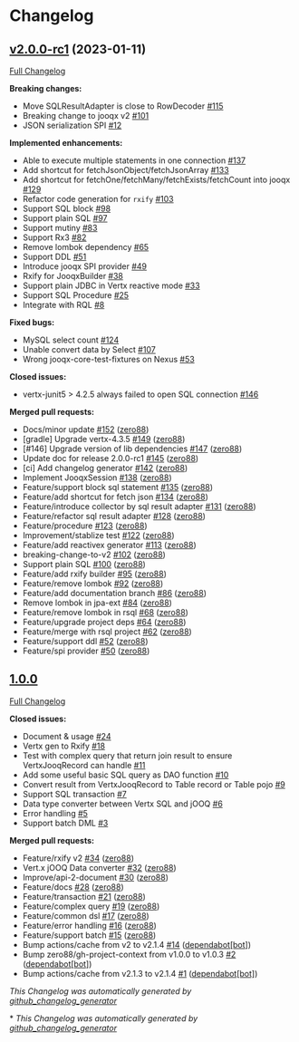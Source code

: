# Changelog

## [v2.0.0-rc1](https://github.com/zero88/jooqx/tree/v2.0.0-rc1) (2023-01-11)

[Full Changelog](https://github.com/zero88/jooqx/compare/v1.0.0...v2.0.0-rc1)

**Breaking changes:**

- Move SQLResultAdapter is close to RowDecoder  [\#115](https://github.com/zero88/jooqx/issues/115)
- Breaking change to jooqx v2 [\#101](https://github.com/zero88/jooqx/issues/101)
- JSON serialization SPI [\#12](https://github.com/zero88/jooqx/issues/12)

**Implemented enhancements:**

- Able to execute multiple statements in one connection [\#137](https://github.com/zero88/jooqx/issues/137)
- Add shortcut for fetchJsonObject/fetchJsonArray [\#133](https://github.com/zero88/jooqx/issues/133)
- Add shortcut for fetchOne/fetchMany/fetchExists/fetchCount into jooqx [\#129](https://github.com/zero88/jooqx/issues/129)
- Refactor code generation for `rxify` [\#103](https://github.com/zero88/jooqx/issues/103)
- Support SQL block [\#98](https://github.com/zero88/jooqx/issues/98)
- Support plain SQL [\#97](https://github.com/zero88/jooqx/issues/97)
- Support mutiny [\#83](https://github.com/zero88/jooqx/issues/83)
- Support Rx3 [\#82](https://github.com/zero88/jooqx/issues/82)
- Remove lombok dependency [\#65](https://github.com/zero88/jooqx/issues/65)
- Support DDL [\#51](https://github.com/zero88/jooqx/issues/51)
- Introduce jooqx SPI provider [\#49](https://github.com/zero88/jooqx/issues/49)
- Rxify for JooqxBuilder [\#38](https://github.com/zero88/jooqx/issues/38)
- Support plain JDBC in Vertx reactive mode [\#33](https://github.com/zero88/jooqx/issues/33)
- Support SQL Procedure [\#25](https://github.com/zero88/jooqx/issues/25)
- Integrate with RQL [\#8](https://github.com/zero88/jooqx/issues/8)

**Fixed bugs:**

- MySQL select count [\#124](https://github.com/zero88/jooqx/issues/124)
- Unable convert data by Select [\#107](https://github.com/zero88/jooqx/issues/107)
- Wrong jooqx-core-test-fixtures on Nexus [\#53](https://github.com/zero88/jooqx/issues/53)

**Closed issues:**

- vertx-junit5 \> 4.2.5 always failed to open SQL connection [\#146](https://github.com/zero88/jooqx/issues/146)

**Merged pull requests:**

- Docs/minor update [\#152](https://github.com/zero88/jooqx/pull/152) ([zero88](https://github.com/zero88))
- \[gradle\] Upgrade vertx-4.3.5 [\#149](https://github.com/zero88/jooqx/pull/149) ([zero88](https://github.com/zero88))
- \[\#146\] Upgrade version of lib dependencies [\#147](https://github.com/zero88/jooqx/pull/147) ([zero88](https://github.com/zero88))
- Update doc for release 2.0.0-rc1 [\#145](https://github.com/zero88/jooqx/pull/145) ([zero88](https://github.com/zero88))
- \[ci\] Add changelog generator [\#142](https://github.com/zero88/jooqx/pull/142) ([zero88](https://github.com/zero88))
- Implement JooqxSession [\#138](https://github.com/zero88/jooqx/pull/138) ([zero88](https://github.com/zero88))
- Feature/support block sql statement [\#135](https://github.com/zero88/jooqx/pull/135) ([zero88](https://github.com/zero88))
- Feature/add shortcut for fetch json [\#134](https://github.com/zero88/jooqx/pull/134) ([zero88](https://github.com/zero88))
- Feature/introduce collector by sql result adapter [\#131](https://github.com/zero88/jooqx/pull/131) ([zero88](https://github.com/zero88))
- Feature/refactor sql result adapter [\#128](https://github.com/zero88/jooqx/pull/128) ([zero88](https://github.com/zero88))
- Feature/procedure [\#123](https://github.com/zero88/jooqx/pull/123) ([zero88](https://github.com/zero88))
- Improvement/stablize test [\#122](https://github.com/zero88/jooqx/pull/122) ([zero88](https://github.com/zero88))
- Feature/add reactivex generator [\#113](https://github.com/zero88/jooqx/pull/113) ([zero88](https://github.com/zero88))
- breaking-change-to-v2 [\#102](https://github.com/zero88/jooqx/pull/102) ([zero88](https://github.com/zero88))
- Support plain SQL [\#100](https://github.com/zero88/jooqx/pull/100) ([zero88](https://github.com/zero88))
- Feature/add rxify builder [\#95](https://github.com/zero88/jooqx/pull/95) ([zero88](https://github.com/zero88))
- Feature/remove lombok [\#92](https://github.com/zero88/jooqx/pull/92) ([zero88](https://github.com/zero88))
- Feature/add documentation branch [\#86](https://github.com/zero88/jooqx/pull/86) ([zero88](https://github.com/zero88))
- Remove lombok in jpa-ext [\#84](https://github.com/zero88/jooqx/pull/84) ([zero88](https://github.com/zero88))
- Feature/remove lombok in rsql [\#68](https://github.com/zero88/jooqx/pull/68) ([zero88](https://github.com/zero88))
- Feature/upgrade project deps [\#64](https://github.com/zero88/jooqx/pull/64) ([zero88](https://github.com/zero88))
- Feature/merge with rsql project [\#62](https://github.com/zero88/jooqx/pull/62) ([zero88](https://github.com/zero88))
- Feature/support ddl [\#52](https://github.com/zero88/jooqx/pull/52) ([zero88](https://github.com/zero88))
- Feature/spi provider [\#50](https://github.com/zero88/jooqx/pull/50) ([zero88](https://github.com/zero88))

## [1.0.0](https://github.com/zero88/jooqx/tree/v1.0.0)

[Full Changelog](https://github.com/zero88/jooqx/compare/f7e4efadba4209f4b39548e08bf60ba814e4c6bb...HEAD)

**Closed issues:**

- Document & usage [\#24](https://github.com/zero88/jooqx/issues/24)
- Vertx gen to Rxify [\#18](https://github.com/zero88/jooqx/issues/18)
- Test with complex query that return join result to ensure VertxJooqRecord can handle [\#11](https://github.com/zero88/jooqx/issues/11)
- Add some useful basic SQL query as DAO function [\#10](https://github.com/zero88/jooqx/issues/10)
- Convert result from VertxJooqRecord to Table record or Table pojo [\#9](https://github.com/zero88/jooqx/issues/9)
- Support SQL transaction [\#7](https://github.com/zero88/jooqx/issues/7)
- Data type converter between Vertx SQL and jOOQ [\#6](https://github.com/zero88/jooqx/issues/6)
- Error handling [\#5](https://github.com/zero88/jooqx/issues/5)
- Support batch DML [\#3](https://github.com/zero88/jooqx/issues/3)

**Merged pull requests:**

- Feature/rxify v2 [\#34](https://github.com/zero88/jooqx/pull/34) ([zero88](https://github.com/zero88))
- Vert.x jOOQ Data converter [\#32](https://github.com/zero88/jooqx/pull/32) ([zero88](https://github.com/zero88))
- Improve/api-2-document [\#30](https://github.com/zero88/jooqx/pull/30) ([zero88](https://github.com/zero88))
- Feature/docs [\#28](https://github.com/zero88/jooqx/pull/28) ([zero88](https://github.com/zero88))
- Feature/transaction [\#21](https://github.com/zero88/jooqx/pull/21) ([zero88](https://github.com/zero88))
- Feature/complex query [\#19](https://github.com/zero88/jooqx/pull/19) ([zero88](https://github.com/zero88))
- Feature/common dsl [\#17](https://github.com/zero88/jooqx/pull/17) ([zero88](https://github.com/zero88))
- Feature/error handling [\#16](https://github.com/zero88/jooqx/pull/16) ([zero88](https://github.com/zero88))
- Feature/support batch [\#15](https://github.com/zero88/jooqx/pull/15) ([zero88](https://github.com/zero88))
- Bump actions/cache from v2 to v2.1.4 [\#14](https://github.com/zero88/jooqx/pull/14) ([dependabot[bot]](https://github.com/apps/dependabot))
- Bump zero88/gh-project-context from v1.0.0 to v1.0.3 [\#2](https://github.com/zero88/jooqx/pull/2) ([dependabot[bot]](https://github.com/apps/dependabot))
- Bump actions/cache from v2.1.3 to v2.1.4 [\#1](https://github.com/zero88/jooqx/pull/1) ([dependabot[bot]](https://github.com/apps/dependabot))

*This Changelog was automatically generated by [github_changelog_generator](https://github.com/github-changelog-generator/github-changelog-generator)*


\* *This Changelog was automatically generated by [github_changelog_generator](https://github.com/github-changelog-generator/github-changelog-generator)*
